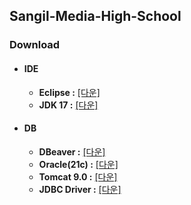 ## Sangil-Media-High-School

### Download

- #### IDE
  - **Eclipse :** [[다운]](https://www.eclipse.org/downloads/packages/)
  - **JDK 17 :** [[다운]](https://www.oracle.com/java/technologies/javase/jdk17-0-13-later-archive-downloads.html)
- #### DB
  - **DBeaver :** [[다운]](https://dbeaver.io/files/dbeaver-ce-latest-x86_64-setup.exe)
  - **Oracle(21c) :** [[다운]](https://download.oracle.com/otn-pub/otn_software/db-express/OracleXE213_Win64.zip)
  - **Tomcat 9.0 :** [[다운]](https://tomcat.apache.org/download-90.cgi)
  - **JDBC Driver :** [[다운]](https://www.oracle.com/kr/database/technologies/appdev/jdbc-downloads.html)
